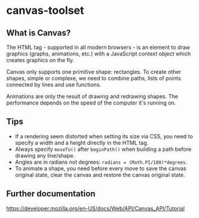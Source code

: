# canvas-toolset

## What is Canvas?

The HTML tag <canvas> - supported in all modern browsers - is an element to draw graphics (graphs, animations, etc.) with a JavaScript context object which creates graphics on the fly.

Canvas only supports one primitive shape: rectangles. To create other shapes, simple or complexe, we need to combine paths, lists of points connected by lines and use functions.

Animations are only the result of drawing and redrawing shapes. The performance depends on the speed of the computer it's running on.

## Tips

- If a rendering seem distorted when setting its size via CSS, you need to specify a width and a height directly in the <canvas> HTML tag.
- Always specify ```moveTo()``` after ```beginPath()``` when building a path before drawing any line/shape.
- Angles are in radians not degrees: ```radians = (Math.PI/180)*degrees```.
- To animate a shape, you need before every move to save the canvas original state, clear the canvas and restore the canvas original state.

## Further documentation

https://developer.mozilla.org/en-US/docs/Web/API/Canvas_API/Tutorial 